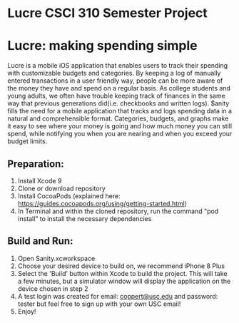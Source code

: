 # Lucre CSCI 310 Semester Project

# Lucre: making spending simple
Lucre is a mobile iOS application that enables users to track their spending with customizable budgets and categories. By keeping a log of manually entered transactions in a user friendly way, people can be more aware of the money they have and spend on a regular basis. As college students and young adults, we often have trouble keeping track of finances in the same way that previous generations did(i.e. checkbooks and written logs). $anity fills the need for a mobile application that tracks and logs spending data in a natural and comprehensible format. Categories, budgets, and graphs make it easy to see where your money is going and how much money you can still spend, while notifying you when you are nearing and when you exceed your budget limits. 

Preparation:
------------
1. Install Xcode 9
2. Clone or download repository
3. Install CocoaPods (explained here: https://guides.cocoapods.org/using/getting-started.html)
4. In Terminal and within the cloned repository, run the command "pod install" to install the necessary dependencies

Build and Run:
--------------
1. Open Sanity.xcworkspace
2. Choose your desired device to build on, we recommend iPhone 8 Plus
3. Select the 'Build' button within Xcode to build the project. This will take a few minutes, but a simulator window
will display the application on the device chosen in step 2
4. A test login was created for email: coppert@usc.edu and password: tester but feel free to sign up with your own USC email!
5. Enjoy!

